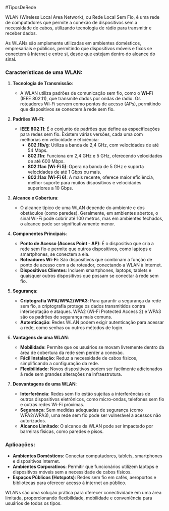 #TiposDeRede 

WLAN (Wireless Local Area Network), ou Rede Local Sem Fio, é uma rede de computadores que permite a conexão de dispositivos sem a necessidade de cabos, utilizando tecnologia de rádio para transmitir e receber dados. 

As WLANs são amplamente utilizadas em ambientes domésticos, empresariais e públicos, permitindo que dispositivos móveis e fixos se conectem à Internet e entre si, desde que estejam dentro do alcance do sinal.

### Características de uma WLAN:

1. **Tecnologia de Transmissão**:
    
    - A WLAN utiliza padrões de comunicação sem fio, como o **Wi-Fi** (IEEE 802.11), que transmite dados por ondas de rádio. Os roteadores Wi-Fi servem como pontos de acesso (APs), permitindo que dispositivos se conectem à rede sem fio.
2. **Padrões Wi-Fi**:
    
    - **IEEE 802.11**: É o conjunto de padrões que define as especificações para redes sem fio. Existem várias versões, cada uma com melhorias em velocidade e eficiência:
        - **802.11b/g**: Utiliza a banda de 2,4 GHz, com velocidades de até 54 Mbps.
        - **802.11n**: Funciona em 2,4 GHz e 5 GHz, oferecendo velocidades de até 600 Mbps.
        - **802.11ac (Wi-Fi 5)**: Opera na banda de 5 GHz e suporta velocidades de até 1 Gbps ou mais.
        - **802.11ax (Wi-Fi 6)**: A mais recente, oferece maior eficiência, melhor suporte para muitos dispositivos e velocidades superiores a 10 Gbps.
3. **Alcance e Cobertura**:
    
    - O alcance típico de uma WLAN depende do ambiente e dos obstáculos (como paredes). Geralmente, em ambientes abertos, o sinal Wi-Fi pode cobrir até 100 metros, mas em ambientes fechados, o alcance pode ser significativamente menor.
4. **Componentes Principais**:
    
    - **Ponto de Acesso (Access Point - AP)**: É o dispositivo que cria a rede sem fio e permite que outros dispositivos, como laptops e smartphones, se conectem a ela.
    - **Roteadores Wi-Fi**: São dispositivos que combinam a função de ponto de acesso com a de roteador, conectando a WLAN à Internet.
    - **Dispositivos Clientes**: Incluem smartphones, laptops, tablets e quaisquer outros dispositivos que possam se conectar à rede sem fio.
5. **Segurança**:
    
    - **Criptografia WPA/WPA2/WPA3**: Para garantir a segurança da rede sem fio, a criptografia protege os dados transmitidos contra interceptação e ataques. WPA2 (Wi-Fi Protected Access 2) e WPA3 são os padrões de segurança mais comuns.
    - **Autenticação**: Redes WLAN podem exigir autenticação para acessar a rede, como senhas ou outros métodos de login.
6. **Vantagens de uma WLAN**:
    
    - **Mobilidade**: Permite que os usuários se movam livremente dentro da área de cobertura da rede sem perder a conexão.
    - **Fácil Instalação**: Reduz a necessidade de cabos físicos, simplificando a configuração da rede.
    - **Flexibilidade**: Novos dispositivos podem ser facilmente adicionados à rede sem grandes alterações na infraestrutura.
7. **Desvantagens de uma WLAN**:
    
    - **Interferência**: Redes sem fio estão sujeitas a interferências de outros dispositivos eletrônicos, como micro-ondas, telefones sem fio e outras redes Wi-Fi próximas.
    - **Segurança**: Sem medidas adequadas de segurança (como WPA2/WPA3), uma rede sem fio pode ser vulnerável a acessos não autorizados.
    - **Alcance Limitado**: O alcance da WLAN pode ser impactado por barreiras físicas, como paredes e pisos.

### Aplicações:

- **Ambientes Domésticos**: Conectar computadores, tablets, smartphones e dispositivos Internet.
- **Ambientes Corporativos**: Permitir que funcionários utilizem laptops e dispositivos móveis sem a necessidade de cabos físicos.
- **Espaços Públicos (Hotspots)**: Redes sem fio em cafés, aeroportos e bibliotecas para oferecer acesso à internet ao público.

WLANs são uma solução prática para oferecer conectividade em uma área limitada, proporcionando flexibilidade, mobilidade e conveniência para usuários de todos os tipos.